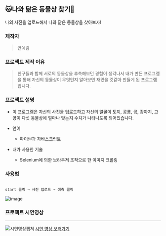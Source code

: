 :cat:나와 닮은 동물상 찾기:rabbit:
----------------------
나의 사진을 업로드해서 나와 닮은 동물상을 찾아보자!
### 제작자

> 연예림

### **프로젝트 제작 이유**
>친구들과 함께 서로의 동물상을 추측해보던 경험이 생각나서 내가 만든 프로그램을 통해 자신의 동물상이 무엇인지 알아보면 재밌을 것같아 만들게 된 프로그램입니다. 


### **프로젝트 설명**
+ 이 프로그램은 자신의 사진을 업로드하고 자신의 얼굴이 토끼, 공룡, 곰, 강아지, 고양이  다섯 동물상에 얼마나 맞는지 수치가 나타나도록 되어있습니다.

+ 언어
    + 파이썬과 자바스크립트

+ 내가 사용한 기술
    + Selenium에 의한 브라우저 조작으로 한 이미지 크롤링


### 사용법

~~~

start 클릭 → 사진 업로드 → 예측 클릭

~~~
![image](https://user-images.githubusercontent.com/71479345/100493147-8d836580-3177-11eb-9a7d-3def5373f46c.png)

### **프로젝트 시연영상**
--------
![시연영상캡쳐](https://user-images.githubusercontent.com/71479345/100492701-1b5c5200-3172-11eb-840a-391579349ea2.png)
[시연 영상 보러가기](https://youtu.be/aBGY4WbUFxg)
